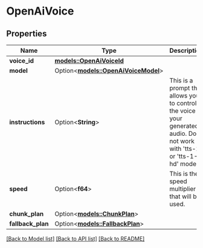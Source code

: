 # OpenAiVoice

## Properties

Name | Type | Description | Notes
------------ | ------------- | ------------- | -------------
**voice_id** | [**models::OpenAiVoiceId**](OpenAIVoiceId.md) |  | 
**model** | Option<[**models::OpenAiVoiceModel**](OpenAiVoiceModel.md)> |  | [optional]
**instructions** | Option<**String**> | This is a prompt that allows you to control the voice of your generated audio. Does not work with 'tts-1' or 'tts-1-hd' models. | [optional]
**speed** | Option<**f64**> | This is the speed multiplier that will be used. | [optional]
**chunk_plan** | Option<[**models::ChunkPlan**](ChunkPlan.md)> |  | [optional]
**fallback_plan** | Option<[**models::FallbackPlan**](FallbackPlan.md)> |  | [optional]

[[Back to Model list]](../README.md#documentation-for-models) [[Back to API list]](../README.md#documentation-for-api-endpoints) [[Back to README]](../README.md)


